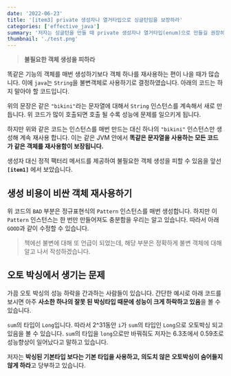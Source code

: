 ```yaml
---
date: '2022-06-23'
title: '[item3] private 생성자나 열거타입으로 싱글턴임을 보장하라'
categories: ['effective_java']
summary: '저자는 싱글턴을 만들 때 private 생성자나 열거타입(enum)으로 만들길 권장하고 있습니다. 그 이유에 대해 알아보겠습니다.'
thumbnail: './test.png'
---
```


> **불필요한 객체 생성을 피하라**

똑같은 기능의 객체를 매번 생성하기보다 객체 하나를 재사용하는 편이 나을 때가 많습니다. 이에 `java`는 `String`을 불변객체로 사용하기로 결정하였습니다. 아래의 코드는 하지 말아야 할 코드입니다.

<script src="https://gist.github.com/gusah009/69541348a21b97b069d012714d463f95.js"></script>

위의 문장은 같은 `"bikini"`라는 문자열에 대해서 `String` 인스턴스를 계속해서 새로 만듭니다. 위 코드가 많이 호출되면 호출 될 수록 성능에 문제를 일으키게 됩니다.

<script src="https://gist.github.com/gusah009/c33567d2829f1d1742ef8d3c404d291a.js"></script>

하지만 위와 같은 코드는 인스턴스를 매번 만드는 대신 하나의 `"bikini"` 인스턴스만 생성해 계속 재사용 합니다. 이는 같은 JVM 안에서 **똑같은 문자열을 사용하는 모든 코드가 같은 객체를 재사용함이 보장됩니다.**

생성자 대신 정적 팩터리 메서드를 제공하여 불필요한 객체 생성을 피할 수 있음을 앞선 **`[item1]`** 에서 보았습니다.

## 생성 비용이 비싼 객체 재사용하기

<script src="https://gist.github.com/gusah009/514ce40372a1f90a9769c5e5ddc17549.js"></script>

위 코드의 `BAD` 부분은 정규표현식의 `Pattern` 인스턴스를 매번 생성합니다. 하지만 이 `Pattern` 인스턴스는 한 번만 만들어져도 충분함을 우리는 알고 있습니다. 따라서 아래 `GOOD`과 같이 수정할 수 있습니다.

> 책에선 불변에 대해 또 언급이 되었는데, 해당 부분은 정확하게 불변 객체에 대해 알고 나서 작성하겠습니다.

## 오토 박싱에서 생기는 문제

가끔 오토 박싱의 성능 하락을 간과하는 사람들이 있습니다. 간단한 예시로 아래 코드를 보시면 아주 **사소한 하나의 잘못 된 박싱타입 때문에 성능이 크게 하락하고 있음**을 볼 수 있습니다.

<script src="https://gist.github.com/gusah009/88619edd089d59481a0cf5150ddd614e.js"></script>

`sum`의 타입이 `Long`입니다. 따라서 2^31동안 `i`가 `sum`의 타입인 `Long`으로 오토박싱 되고 있음을 볼 수 있습니다. `sum`의 타입을 `long`으로만 바꿔줘도 저자는 6.3초에서 0.59초로 성능향상이 일어났다고 말하고 있습니다.

저자는 **박싱된 기본타입 보다는 기본 타입을 사용하고, 의도치 않은 오토박싱이 숨어들지 않게 하라**고 당부하고 있습니다.
